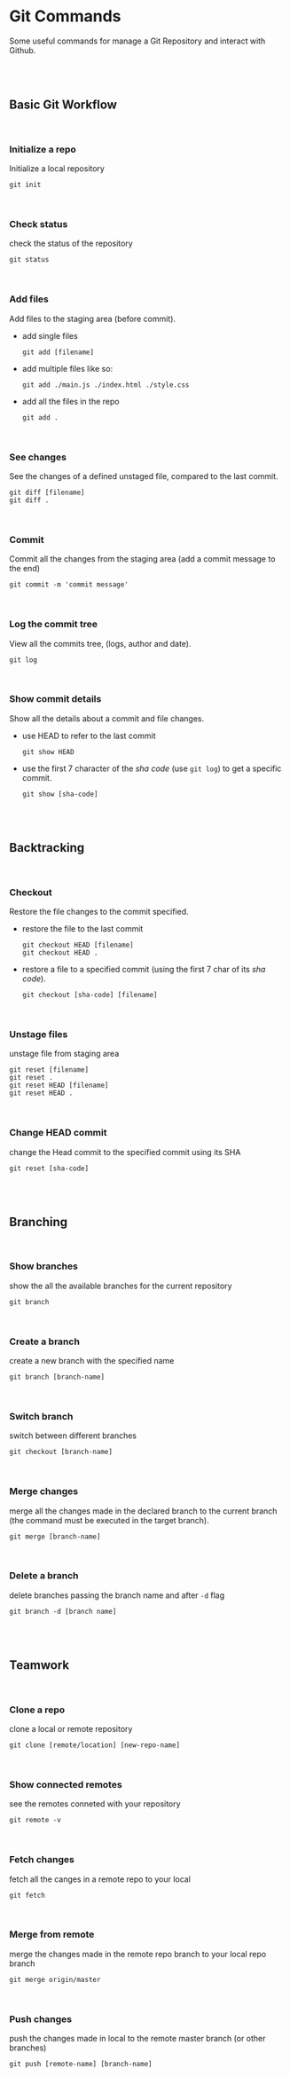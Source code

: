 



# Git Commands

Some useful commands for manage a Git Repository and interact with Github.


<br/>
<br/>


## Basic Git Workflow
<br/>


### Initialize a repo

Initialize a local repository 

```shell
git init 
```
<br/>


### Check status

check the status of the repository

```shell
git status 
```
<br/>


### Add files

Add files to the staging area (before commit).

- add single files 
    ```shell
    git add [filename]
    ```

    
    
- add multiple files like so: 
    ```shell
    git add ./main.js ./index.html ./style.css 
    ```

    
    
- add all the files in the repo
    ```shell
    git add .
    ```
<br/>


### See changes

See the changes of a defined unstaged file, compared to the last commit.

```shell
git diff [filename]
git diff .
```
<br/>


### Commit 

Commit all the changes from the staging area (add a commit message to the end)

```shell
git commit -m 'commit message'
```
<br/>


### Log the commit tree

View all the commits tree, (logs, author and date).

```shell
git log 
```
<br/>


### Show commit details

Show all the details about a commit and file changes.

- use HEAD to refer to the last commit 

  ```shell
  git show HEAD
  ```

- use the first 7 character of the *sha code* (use `git log`) to get a specific commit.

  ```shell
  git show [sha-code]
  ```
<br/>
<br/>



## Backtracking 
<br/>


### Checkout
Restore the file changes to the commit specified.

- restore the file to the last commit
    ```shell
    git checkout HEAD [filename]
    git checkout HEAD .
    ```

- restore a file to a  specified commit (using the first 7 char of its *sha code*).
    ```shell
    git checkout [sha-code] [filename]
    ```
<br/>


### Unstage files

unstage file from staging area 
```shell
git reset [filename]
git reset .
git reset HEAD [filename]
git reset HEAD .
```
<br/>


### Change HEAD commit

change the Head commit to the specified commit using its SHA
```shell
git reset [sha-code]
```
<br/>
<br/>



## Branching 
<br/>


### Show branches

show the all the available branches for the current repository
```shell
git branch
```
<br/>


### Create a branch

create a new branch with the specified  name
```shell
git branch [branch-name]
```
<br/>


### Switch branch

switch between different branches 
```shell
git checkout [branch-name]
```
<br/>


### Merge changes

merge all the changes made in the declared branch to the current branch (the command must be executed in the target branch).
```shell
git merge [branch-name]
```
<br/>


### Delete a branch

delete branches passing the branch name and after `-d` flag
```shell
git branch -d [branch name]
```
<br/>
<br/>



## Teamwork

<br/>

### Clone a repo

clone a local or remote repository
```shell
git clone [remote/location] [new-repo-name]
```
<br/>


### Show connected remotes

see the remotes conneted with your repository
```shell
git remote -v
```
<br/>


### Fetch changes

fetch all the canges in a remote repo to your local
```shell
git fetch
```
<br/>


### Merge from remote

merge the changes made in the remote repo branch to your local repo branch 
```shell
git merge origin/master
```
<br/>


### Push changes

push the changes made in local to the remote master branch (or other branches) 
```shell
git push [remote-name] [branch-name]
```
<br/>



